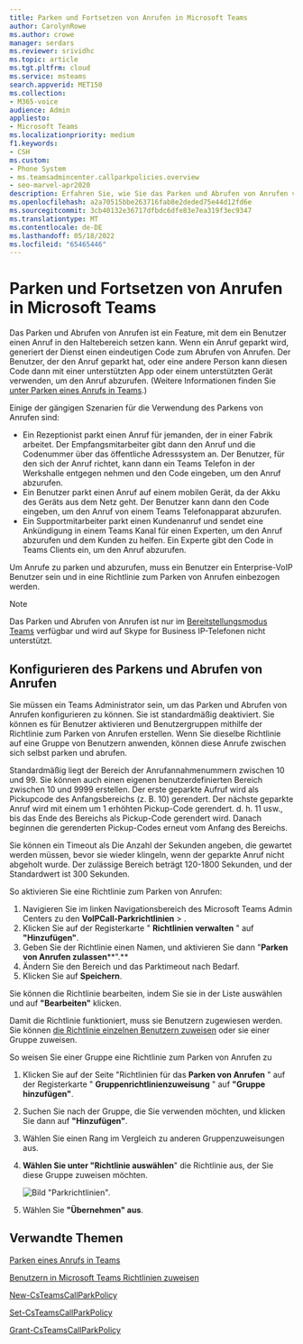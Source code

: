 ```yaml
---
title: Parken und Fortsetzen von Anrufen in Microsoft Teams
author: CarolynRowe
ms.author: crowe
manager: serdars
ms.reviewer: srividhc
ms.topic: article
ms.tgt.pltfrm: cloud
ms.service: msteams
search.appverid: MET150
ms.collection:
- M365-voice
audience: Admin
appliesto:
- Microsoft Teams
ms.localizationpriority: medium
f1.keywords:
- CSH
ms.custom:
- Phone System
- ms.teamsadmincenter.callparkpolicies.overview
- seo-marvel-apr2020
description: Erfahren Sie, wie Sie das Parken und Abrufen von Anrufen verwenden, um einen Anruf in Microsoft Teams zu halten.
ms.openlocfilehash: a2a70515bbe263716fab8e2deded75e44d12fd6e
ms.sourcegitcommit: 3cb40132e36717dfbdc6dfe83e7ea319f3ec9347
ms.translationtype: MT
ms.contentlocale: de-DE
ms.lasthandoff: 05/18/2022
ms.locfileid: "65465446"
---
```

# <a name="call-park-and-retrieve-in-microsoft-teams"></a>Parken und Fortsetzen von Anrufen in Microsoft Teams

Das Parken und Abrufen von Anrufen ist ein Feature, mit dem ein Benutzer einen Anruf in den Haltebereich setzen kann. Wenn ein Anruf geparkt wird, generiert der Dienst einen eindeutigen Code zum Abrufen von Anrufen. Der Benutzer, der den Anruf geparkt hat, oder eine andere Person kann diesen Code dann mit einer unterstützten App oder einem unterstützten Gerät verwenden, um den Anruf abzurufen. (Weitere Informationen finden Sie [unter Parken eines Anrufs in Teams](https://support.office.com/article/park-a-call-in-teams-8538c063-d676-4e9a-8045-fc3b7299bb2f).)

Einige der gängigen Szenarien für die Verwendung des Parkens von Anrufen sind:

- Ein Rezeptionist parkt einen Anruf für jemanden, der in einer Fabrik arbeitet. Der Empfangsmitarbeiter gibt dann den Anruf und die Codenummer über das öffentliche Adresssystem an. Der Benutzer, für den sich der Anruf richtet, kann dann ein Teams Telefon in der Werkshalle entgegen nehmen und den Code eingeben, um den Anruf abzurufen.
- Ein Benutzer parkt einen Anruf auf einem mobilen Gerät, da der Akku des Geräts aus dem Netz geht. Der Benutzer kann dann den Code eingeben, um den Anruf von einem Teams Telefonapparat abzurufen.
- Ein Supportmitarbeiter parkt einen Kundenanruf und sendet eine Ankündigung in einem Teams Kanal für einen Experten, um den Anruf abzurufen und dem Kunden zu helfen. Ein Experte gibt den Code in Teams Clients ein, um den Anruf abzurufen.

Um Anrufe zu parken und abzurufen, muss ein Benutzer ein Enterprise-VoIP Benutzer sein und in eine Richtlinie zum Parken von Anrufen einbezogen werden.

> [!NOTE]
> Das Parken und Abrufen von Anrufen ist nur im [Bereitstellungsmodus Teams](teams-and-skypeforbusiness-coexistence-and-interoperability.md) verfügbar und wird auf Skype for Business IP-Telefonen nicht unterstützt.

## <a name="configure-call-park-and-retrieve"></a>Konfigurieren des Parkens und Abrufen von Anrufen

Sie müssen ein Teams Administrator sein, um das Parken und Abrufen von Anrufen konfigurieren zu können. Sie ist standardmäßig deaktiviert. Sie können es für Benutzer aktivieren und Benutzergruppen mithilfe der Richtlinie zum Parken von Anrufen erstellen. Wenn Sie dieselbe Richtlinie auf eine Gruppe von Benutzern anwenden, können diese Anrufe zwischen sich selbst parken und abrufen.

Standardmäßig liegt der Bereich der Anrufannahmenummern zwischen 10 und 99. Sie können auch einen eigenen benutzerdefinierten Bereich zwischen 10 und 9999 erstellen. Der erste geparkte Aufruf wird als Pickupcode des Anfangsbereichs (z. B. 10) gerendert. Der nächste geparkte Anruf wird mit einem um 1 erhöhten Pickup-Code gerendert. d. h. 11 usw., bis das Ende des Bereichs als Pickup-Code gerendert wird. Danach beginnen die gerenderten Pickup-Codes erneut vom Anfang des Bereichs. 

Sie können ein Timeout als Die Anzahl der Sekunden angeben, die gewartet werden müssen, bevor sie wieder klingeln, wenn der geparkte Anruf nicht abgeholt wurde. Der zulässige Bereich beträgt 120-1800 Sekunden, und der Standardwert ist 300 Sekunden.

So aktivieren Sie eine Richtlinie zum Parken von Anrufen:

1. Navigieren Sie im linken Navigationsbereich des Microsoft Teams Admin Centers zu den **VoIPCall-Parkrichtlinien** > .
2. Klicken Sie auf der Registerkarte " **Richtlinien verwalten** " auf **"Hinzufügen"**.
3. Geben Sie der Richtlinie einen Namen, und aktivieren Sie dann "**Parken von Anrufen zulassen****".**
4. Ändern Sie den Bereich und das Parktimeout nach Bedarf.
5. Klicken Sie auf **Speichern**.

Sie können die Richtlinie bearbeiten, indem Sie sie in der Liste auswählen und auf **"Bearbeiten"** klicken.

Damit die Richtlinie funktioniert, muss sie Benutzern zugewiesen werden. Sie können [die Richtlinie einzelnen Benutzern zuweisen](assign-policies-users-and-groups.md) oder sie einer Gruppe zuweisen.

So weisen Sie einer Gruppe eine Richtlinie zum Parken von Anrufen zu

1. Klicken Sie auf der Seite "Richtlinien für das **Parken von Anrufen** " auf der Registerkarte " **Gruppenrichtlinienzuweisung** " auf **"Gruppe hinzufügen"**.
2. Suchen Sie nach der Gruppe, die Sie verwenden möchten, und klicken Sie dann auf **"Hinzufügen"**.
3. Wählen Sie einen Rang im Vergleich zu anderen Gruppenzuweisungen aus.
4. **Wählen Sie unter "Richtlinie auswählen**" die Richtlinie aus, der Sie diese Gruppe zuweisen möchten.

    ![Bild "Parkrichtlinien".](media/call-park-assign-policy-to-group.png)

5. Wählen Sie **"Übernehmen" aus**.

## <a name="related-topics"></a>Verwandte Themen

[Parken eines Anrufs in Teams](https://support.office.com/article/park-a-call-in-teams-8538c063-d676-4e9a-8045-fc3b7299bb2f)

[Benutzern in Microsoft Teams Richtlinien zuweisen](policy-assignment-overview.md)

[New-CsTeamsCallParkPolicy](/powershell/module/skype/new-csteamscallparkpolicy)

[Set-CsTeamsCallParkPolicy](/powershell/module/skype/set-csteamscallparkpolicy)

[Grant-CsTeamsCallParkPolicy](/powershell/module/skype/grant-csteamscallparkpolicy)
